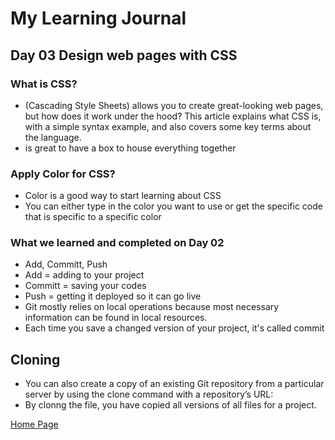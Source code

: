 # My Learning Journal

## Day 03 Design web pages with CSS

### What is CSS?
- (Cascading Style Sheets) allows you to create great-looking web pages, but how does it work under the hood? This article explains what CSS is, with a simple syntax example, and also covers some key terms about the language.
- <div> is great to have a box to house everything together

### Apply Color for CSS?
- Color is a good way to start learning about CSS
- You can either type in the color you want to use or get the specific code that is specific to a specific color

### What we learned and completed on Day 02

- Add, Committ, Push
- Add = adding to your project
- Committ = saving your codes
- Push = getting it deployed so it can go live
- Git mostly relies on local operations because most necessary information can be found in local resources.
- Each time you save a changed version of your project, it's called commit

## Cloning

- You can also create a copy of an existing Git repository from a particular server by using the clone command with a repository’s URL:
- By clonng the file, you have copied all versions of all files for a project. 
  

  
[Home Page](https://kenney-yang.github.io/reading-notes/)


